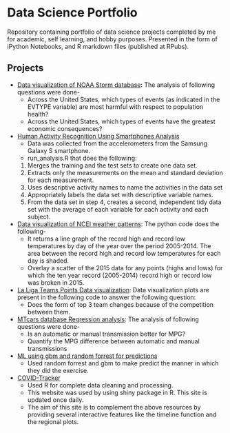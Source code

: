 # Data Science Portfolio
Repository containing portfolio of data science projects completed by me for academic, self learning, and hobby purposes. Presented in the form of iPython Notebooks, and R markdown files (published at RPubs).
## Projects
* [Data visualization of NOAA Storm database](https://rpubs.com/ved1999/644535): The analysis of following questions were done-
  + Across the United States, which types of events (as indicated in the EVTYPE variable) are most harmful with respect to population health?
  + Across the United States, which types of events have the greatest economic consequences?
* [Human Activity Recognition Using Smartphones Analysis](https://github.com/vedant-naik99/gcd-project)
  + Data was collected from the accelerometers from the Samsung Galaxy S smartphone.
  + run_analysis.R that does the following:
   1. Merges the training and the test sets to create one data set.
   2. Extracts only the measurements on the mean and standard deviation for each measurement.
   3. Uses descriptive activity names to name the activities in the data set
   4. Appropriately labels the data set with descriptive variable names.
   5. From the data set in step 4, creates a second, independent tidy data set with the average of each variable for each activity and each subject.
* [Data visualization of NCEI weather patterns](https://github.com/vedant-naik99/data_science_portfolio/blob/main/%20Data%20visualization%20of%20NCEI%20weather%20patterns.ipynb): The python code does the following-
  + It returns a line graph of the record high and record low temperatures by day of the year over the period 2005-2014. The area between the record high and record low temperatures for each day is shaded.
  + Overlay a scatter of the 2015 data for any points (highs and lows) for which the ten year record (2005-2014) record high or record low was broken in 2015.
* [La Liga Teams Points Data visualization](https://github.com/vedant-naik99/data_science_portfolio/blob/main/La%20Liga%20teams%20data%20visualisation.ipynb): Data visualization plots are present in the following code to answer the following question:
  + Does the form of top 3 team changes because of the competition between them.
* [MTcars database Regression analysis](https://rpubs.com/ved1999/685927): The analysis of following questions were done-
  + Is an automatic or manual transmission better for MPG?
  + Quantify the MPG difference between automatic and manual transmissions
* [ML using gbm and random forrest for predictions](https://rpubs.com/ved1999/685921)
  + Used random forrest and gbm to make predict the manner in which they did the exercise. 
* [COVID-Tracker](https://ved99.shinyapps.io/Covid-Tracker/)
  + Used R for complete data cleaning and processing.
  + This website was used by using shiny package in R. This site is updated once daily.
  + The aim of this site is to complement the above resources by providing several interactive features like the timeline function and the regional plots.

